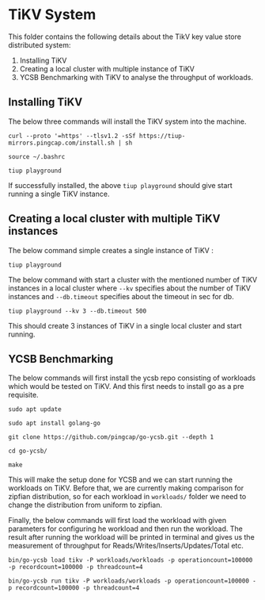 
# TiKV System

This folder contains the following details about the TikV key value store distributed system:
1. Installing TiKV
2. Creating a local cluster with multiple instance of TiKV
3. YCSB Benchmarking with TiKV to analyse the throughput of workloads.

## Installing TiKV
The below three commands will install the TiKV system into the machine.
```
curl --proto '=https' --tlsv1.2 -sSf https://tiup-mirrors.pingcap.com/install.sh | sh
```
```
source ~/.bashrc
```
```
tiup playground
```
If successfully installed, the above `tiup playground` should give start running a single TiKV instance.

## Creating a local cluster with multiple TiKV instances
The below command simple creates a single instance of TiKV :
```
tiup playground
```
The below command with start a cluster with the mentioned number of TiKV instances in a local cluster where `--kv` specifies about the number of TiKV instances and `--db.timeout` specifies about the timeout in sec for db.
```
tiup playground --kv 3 --db.timeout 500
```
This should create 3 instances of TiKV in a single local cluster and start running.

## YCSB Benchmarking

The below commands will first install the ycsb repo consisting of workloads which would be tested on TiKV. And this first needs to install go as a pre requisite.
```
sudo apt update
```
```
sudo apt install golang-go
```
```
git clone https://github.com/pingcap/go-ycsb.git --depth 1
```
```
cd go-ycsb/
```
```
make
```
This will make the setup done for YCSB and we can start running the workloads on TiKV. Before that, we are currently making comparison for zipfian distribution, so for each workload in `workloads/` folder we need to change the distribution from uniform to zipfian.

Finally, the below commands will first load the workload with given parameters for configuring he workload and then run the workload. The result after running the workload will be printed in terminal and gives us the measurement of throughput for Reads/Writes/Inserts/Updates/Total etc.
```
bin/go-ycsb load tikv -P workloads/workloads -p operationcount=100000 -p recordcount=100000 -p threadcount=4 
```
```
bin/go-ycsb run tikv -P workloads/workloads -p operationcount=100000 -p recordcount=100000 -p threadcount=4 
```
